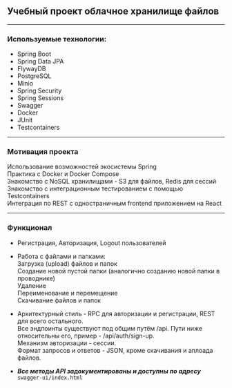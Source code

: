 ## Учебный проект облачное хранилище файлов
***
### Используемые технологии:


*  Spring Boot
* Spring Data JPA
* FlywayDB
* PostgreSQL
* Minio
* Spring Security
* Spring Sessions
* Swagger
* Docker
* JUnit
* Testcontainers

***

### Мотивация проекта

Использование возможностей экосистемы Spring <br>
Практика с Docker и Docker Compose <br>
Знакомство с NoSQL хранилищами - S3 для файлов, Redis для сессий <br>
Знакомство с интеграционным тестированием с помощью Testcontainers <br>
Интеграция по REST с одностраничным frontend приложением на React <br>

***

### Функционал

* Регистрация, Авторизация, Logout пользователей
* Работа с файлами и папками: <br>
  Загрузка (upload) файлов и папок<br> 
  Создание новой пустой папки (аналогично созданию новой папки в проводнике) <br>
  Удаление <br>
  Переименование и перемещение <br>
  Скачивание файлов и папок <br>
* Архитектурный стиль - RPC для авторизации и регистрации, REST для всего остального. <br>
  Все эндпоинты существуют под общим путём /api. Пути ниже относительны его, пример - /api/auth/sign-up. <br>
  Механизм авторизации - сессии. <br>
  Формат запросов и ответов - JSON, кроме скачивания и аплоада файлов. <br>

* ***Все методы API задокументированы и доступны по адресу*** <br>
    ```swagger-ui/index.html```